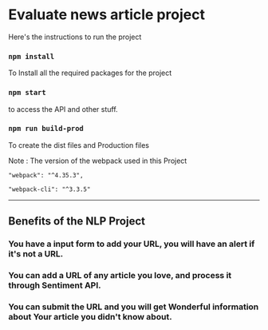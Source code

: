 # Evaluate news article project

Here's the instructions to run the project


### `npm install`


To Install all the required packages for the project


### `npm start`


to access the API and other stuff.


### `npm run build-prod`

To create the dist files and Production files


Note : The version of the webpack used in this Project

    "webpack": "^4.35.3",

    "webpack-cli": "^3.3.5"

----------------------------------


## Benefits of the NLP Project

### You have a input form to add your URL, you will have an alert if it's not a URL.

### You can add a URL of any article you love, and process it through Sentiment API.

### You can submit the URL and you will get Wonderful information about Your article you didn't know about.
